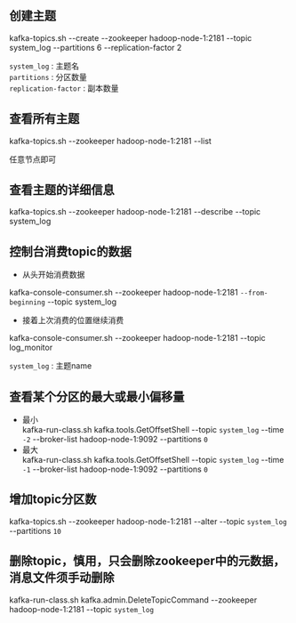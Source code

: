 

## 创建主题

kafka-topics.sh --create --zookeeper hadoop-node-1:2181 --topic system_log --partitions 6 --replication-factor 2 

`system_log` : 主题名 <br>
`partitions` : 分区数量 <br>
`replication-factor` :  副本数量 <br>

## 查看所有主题

kafka-topics.sh --zookeeper hadoop-node-1:2181 --list

任意节点即可


## 查看主题的详细信息

kafka-topics.sh --zookeeper hadoop-node-1:2181 --describe --topic system_log

## 控制台消费topic的数据

* 从头开始消费数据

kafka-console-consumer.sh --zookeeper hadoop-node-1:2181 `--from-beginning` --topic system_log

* 接着上次消费的位置继续消费

kafka-console-consumer.sh --zookeeper hadoop-node-1:2181  --topic log_monitor

`system_log` : 主题name

## 查看某个分区的最大或最小偏移量

* 最小 <br>
kafka-run-class.sh kafka.tools.GetOffsetShell --topic `system_log`  --time `-2` --broker-list hadoop-node-1:9092 --partitions `0`
* 最大 <br>
kafka-run-class.sh kafka.tools.GetOffsetShell --topic `system_log`  --time `-1` --broker-list hadoop-node-1:9092 --partitions `0`

## 增加topic分区数

kafka-topics.sh --zookeeper hadoop-node-1:2181  --alter --topic `system_log` --partitions `10`

## 删除topic，慎用，只会删除zookeeper中的元数据，消息文件须手动删除

kafka-run-class.sh kafka.admin.DeleteTopicCommand --zookeeper hadoop-node-1:2181 --topic `system_log`


